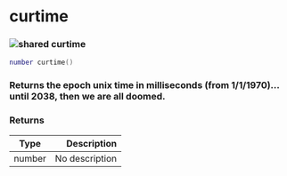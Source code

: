 # curtime

### ![shared](../../home/global/.gitbook/assets/shared.png) curtime

```lua
number curtime()
```

### Returns the epoch unix time in milliseconds (from 1/1/1970)... until 2038, then we are all doomed.

### Returns

| Type   |    Description |
| ------ | -------------: |
| number | No description |
